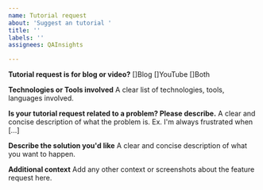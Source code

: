 ```yaml
---
name: Tutorial request
about: 'Suggest an tutorial '
title: ''
labels: ''
assignees: QAInsights

---
```


**Tutorial request is for blog or video?**
[]Blog
[]YouTube
[]Both

**Technologies or Tools involved**
A clear list of technologies, tools, languages involved.

**Is your tutorial request related to a problem? Please describe.**
A clear and concise description of what the problem is. Ex. I'm always frustrated when [...]

**Describe the solution you'd like**
A clear and concise description of what you want to happen.

**Additional context**
Add any other context or screenshots about the feature request here.
